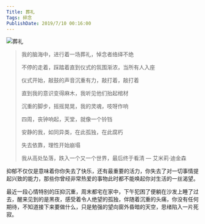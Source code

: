 ```yaml
---
Title: 葬礼
Tags: 碎念
PublishDate: 2019/7/10 00:16:00 
---
```


![葬礼](/articles/imgs/zangli.png)

> 我的脑海中，进行着一场葬礼，悼念者络绎不绝
>
> 不停的走着，踩踏着直到仪式的氛围渐浓，当所有人入座
>
> 仪式开始，敲鼓的声音沉重有力，敲打着，敲打着
>
> 直到我的意识变得麻木，我听见他们抬起棺材
>
> 沉重的脚步，摇摇晃晃，我的灵魂，吱呀作响
>
> 四周，丧钟响起，天堂，就像一个铃铛
>
> 安静的我，如同异类，在此孤独，在此腐朽
>
> 失去依靠，理性开始崩塌
>
> 我从高处坠落，跌入一个又一个世界，最后终于看清
>                                                                                                                                                                             — 艾米莉·迪金森

抑郁不仅仅是意味着你你失去了快乐，还有最重要的活力，你失去了对一切事情提起兴致的能力，那些你曾经非常热爱的事物此时都不能唤起你对生活的一丝渴望。

最近一段心情特别的压抑沉重，周末都宅在家中，下午犯困了便躺在沙发上睡了过去，醒来见到的是黑夜，感受着令人绝望的孤独，伴随着沉重的头痛，你没有任何期待，不知道接下来要做什么，只是勉强的望向窗外昏暗的天空，思绪陷入一片死寂。